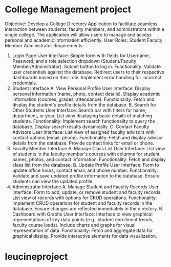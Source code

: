 # College Management project

Objective:
Develop a College Directory Application to facilitate seamless interaction between students, faculty members, and administrators within a single college. The application will allow users to manage and access personal and academic information efficiently.
User Roles:
Student
Faculty Member
Administrator
Requirements:
1. Login Page
User Interface:
Simple form with fields for Username, Password, and a role selection dropdown (Student/Faculty Member/Administrator).
Submit button to log in.
Functionality:
Validate user credentials against the database.
Redirect users to their respective dashboards based on their role.
Implement error handling for incorrect credentials.
2. Student Interface
A. View Personal Profile
User Interface:
Display personal information (name, photo, contact details).
Display academic information (courses, grades, attendance).
Functionality:
Fetch and display the student's profile details from the database.
B. Search for Other Students
User Interface:
Search bar with filters for name, department, or year.
List view displaying basic details of matching students.
Functionality:
Implement search functionality to query the database.
Display search results dynamically.
C. Contact Faculty Advisors
User Interface:
List view of assigned faculty advisors with contact options (email, phone).
Functionality:
Fetch and display advisor details from the database.
Provide contact links for email or phone.
3. Faculty Member Interface
A. Manage Class List
User Interface:
List view of students in the faculty member's courses with columns for student names, photos, and contact information.
Functionality:
Fetch and display class list from the database.
B. Update Profile
User Interface:
Form to update office hours, contact email, and phone number.
Functionality:
Validate and save updated profile information to the database.
Ensure students can view the updated profile.
4. Administrator Interface
A. Manage Student and Faculty Records
User Interface:
Form to add, update, or remove student and faculty records.
List view of records with options for CRUD operations.
Functionality:
Implement CRUD operations for student and faculty records in the database.
Ensure changes are reflected immediately in the directory.
B. Dashboard with Graphs
User Interface:
Interface to view graphical representations of key data points (e.g., student enrollment trends, faculty course loads).
Include charts and graphs for visual representation of data.
Functionality:
Fetch and aggregate data for graphical display.
Provide interactive elements for data visualization.
# leucineproject
